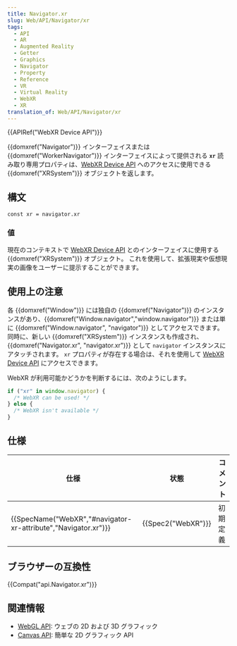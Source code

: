 ```yaml
---
title: Navigator.xr
slug: Web/API/Navigator/xr
tags:
  - API
  - AR
  - Augmented Reality
  - Getter
  - Graphics
  - Navigator
  - Property
  - Reference
  - VR
  - Virtual Reality
  - WebXR
  - XR
translation_of: Web/API/Navigator/xr
---
```

{{APIRef("WebXR Device API")}}

{{domxref("Navigator")}} インターフェイスまたは {{domxref("WorkerNavigator")}} インターフェイスによって提供される **`xr`** 読み取り専用プロパティは、[WebXR Device API](/ja/docs/Web/API/WebXR_Device_API) へのアクセスに使用できる {{domxref("XRSystem")}} オブジェクトを返します。

## 構文

    const xr = navigator.xr

### 値

現在のコンテキストで [WebXR Device API](/ja/docs/Web/API/WebXR_Device_API) とのインターフェイスに使用する {{domxref("XRSystem")}} オブジェクト。 これを使用して、拡張現実や仮想現実の画像をユーザーに提示することができます。

## 使用上の注意

各 {{domxref("Window")}} には独自の {{domxref("Navigator")}} のインスタンスがあり、{{domxref("Window.navigator","window.navigator")}} または単に {{domxref("Window.navigator", "navigator")}} としてアクセスできます。 同時に、新しい {{domxref("XRSystem")}} インスタンスも作成され、{{domxref("Navigator.xr", "navigator.xr")}} として `navigator` インスタンスにアタッチされます。 `xr` プロパティが存在する場合は、それを使用して [WebXR Device API](/ja/docs/Web/API/WebXR_Device_API) にアクセスできます。

WebXR が利用可能かどうかを判断するには、次のようにします。

```js
if ("xr" in window.navigator) {
  /* WebXR can be used! */
} else {
  /* WebXR isn't available */
}
```

## 仕様

| 仕様                                                                                 | 状態                     | コメント |
| ------------------------------------------------------------------------------------ | ------------------------ | -------- |
| {{SpecName("WebXR","#navigator-xr-attribute","Navigator.xr")}} | {{Spec2("WebXR")}} | 初期定義 |

## ブラウザーの互換性

{{Compat("api.Navigator.xr")}}

## 関連情報

- [WebGL API](/ja/docs/Web/API/WebGL_API): ウェブの 2D および 3D グラフィック
- [Canvas API](/ja/docs/Web/API/Canvas_API): 簡単な 2D グラフィック API
